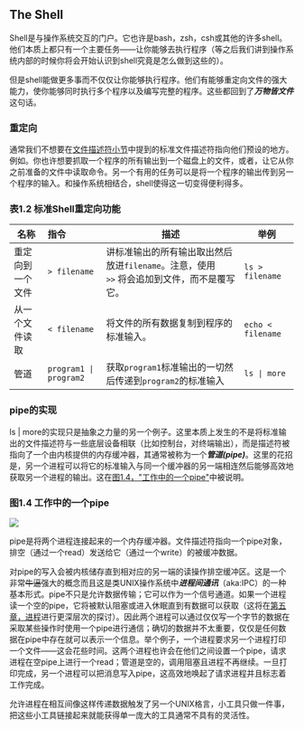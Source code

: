 ## The Shell

Shell是与操作系统交互的门户。它也许是bash，zsh，csh或其他的许多shell。他们本质上都只有一个主要任务——让你能够去执行程序（等之后我们讲到操作系统内部的时候你将会开始认识到shell究竟是怎么做到这些的）。

但是shell能做更多事而不仅仅让你能够执行程序。他们有能够重定向文件的强大能力，使你能够同时执行多个程序以及编写完整的程序。这些都回到了***万物皆文件***这句话。

### 重定向

通常我们不想要在[文件描述符小节](/chapter1/section1.3.html#file-descriptors)中提到的标准文件描述符指向他们预设的地方。例如。你也许想要抓取一个程序的所有输出到一个磁盘上的文件，或者，让它从你之前准备的文件中读取命令。另一个有用的任务可以是将一个程序的输出传到另一个程序的输入。和操作系统相结合，shell使得这一切变得便利得多。

### 表1.2 标准Shell重定向功能

| 名称       | 指令                                | 描述                                       | 举例                      |
| -------- | :-------------------------------- | ---------------------------------------- | ----------------------- |
| 重定向到一个文件 | `> filename`                      | 讲标准输出的所有输出取出然后放进`filename`。注意，使用`>>` 将会追加到文件，而不是覆写它。 | `ls > filename`         |
| 从一个文件读取  | `< filename`                      | 将文件的所有数据复制到程序的标准输入。                      | `echo < filename`       |
| 管道       | <code>program1 \| program2</code> | 获取`program1`标准输出的一切然后传递到`program2`的标准输入  | <code>ls \| more</code> |

### pipe的实现

ls | more的实现只是抽象之力量的另一个例子。这里本质上发生的不是将标准输出的文件描述符与一些底层设备相联（比如控制台，对终端输出），而是描述符被指向了一个由内核提供的内存缓冲器，其通常被称为一个***管道(pipe)***。这里的花招是，另一个进程可以将它的标准输入与同一个缓冲器的另一端相连然后能够高效地获取另一个进程的输出。这在[图1.4，"工作中的一个pipe"](#pipe-in-action)中被说明。

### 图1.4 工作中的一个pipe

<span id="pipe-in-action"></span>

![](http://ww1.sinaimg.cn/large/76731d17gy1fc6o9rdcqxj20ni0ao746.jpg)

pipe是将两个进程连接起来的一个内存缓冲器。文件描述符指向一个pipe对象，排空（通过一个read）发送给它（通过一个write）的被缓冲数据。

对pipe的写入会被内核储存直到相对应的另一端的读操作排空缓冲区。这是一个非常~~牛逼~~强大的概念而且这是类UNIX操作系统中***进程间通讯***（aka:IPC）的一种基本形式。pipe不只是允许数据传输；它可以作为一个信号通道。如果一个进程读一个空的pipe，它将被默认阻塞或进入休眠直到有数据可以获取（这将在[第五章，进程](/chapter5/)进行更深层次的探讨）。因此两个进程可以通过仅仅写一个字节的数据在采取某些操作时使用一个pipe进行通信；确切的数据并不太重要，仅仅是任何数据在pipe中存在就可以表示一个信息。举个例子，一个进程要求另一个进程打印一个文件——这会花些时间。这两个进程也许会在他们之间设置一个pipe，请求进程在空pipe上进行一个read；管道是空的，调用阻塞且进程不再继续。一旦打印完成，另一个进程可以把消息写入pipe，这高效地唤起了请求进程并且标志着工作完成。

允许进程在相互间像这样传递数据触发了另一个UNIX格言，小工具只做一件事，把这些小工具链接起来就能获得单一庞大的工具通常不具有的灵活性。
